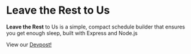 # Leave the Rest to Us

**Leave the Rest** to Us is a simple, compact schedule builder that ensures you get enough sleep, built with Express and Node.js

View our [Devpost!](https://devpost.com/software/leave-the-rest-to-us)

